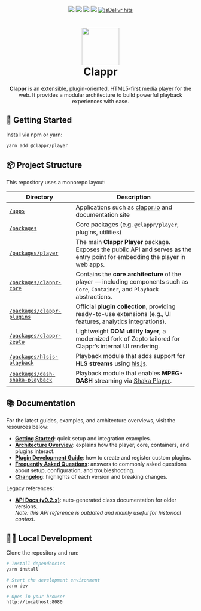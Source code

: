 <p align="center">
  <a href="https://badge.fury.io/js/%40clappr%2Fplayer"><img src="https://badge.fury.io/js/%40clappr%2Fplayer.svg"></a>
  <a href="https://bundlephobia.com/result?p=@clappr/player@latest"><img src="https://img.shields.io/bundlephobia/min/@clappr/player"></a>
  <a href="https://app.travis-ci.com/github/clappr/clappr"><img src="https://api.travis-ci.com/clappr/clappr.svg?branch=dev"></a>
  <a href="https://github.com/clappr/clappr/blob/dev/LICENSE"><img src="https://img.shields.io/badge/license-BSD--3--Clause-blue.svg"></a>
  <a href="https://www.jsdelivr.com/package/npm/@clappr/player"><img src="https://img.shields.io/jsdelivr/npm/hm/@clappr/player?color=orange" alt="jsDelivr hits"></a>
</p>

<h1 align="center">
  <a href="http://clappr.io">
    <img src="https://cloud.githubusercontent.com/assets/244265/6373134/a845eb50-bce7-11e4-80f2-592ba29972ab.png" height="100">
  </a>
  <br>
  Clappr
</h1>

<p align="center">
  <b>Clappr</b> is an extensible, plugin-oriented, HTML5-first media player for the web.  
  It provides a modular architecture to build powerful playback experiences with ease.
</p>

## 🚀 Getting Started

Install via npm or yarn:

```bash
yarn add @clappr/player
```

## 📦 Project Structure

This repository uses a monorepo layout:

| Directory                                                        | Description                                                                                                                       |
| ---------------------------------------------------------------- | --------------------------------------------------------------------------------------------------------------------------------- |
| [`/apps`](/apps/)                                                | Applications such as [clappr.io](http://clappr.io/) and documentation site                                                        |
| [`/packages`](/packages/)                                        | Core packages (e.g. `@clappr/player`, plugins, utilities)                                                                         |
| [`/packages/player`](/packages/player)                           | The main **Clappr Player** package. Exposes the public API and serves as the entry point for embedding the player in web apps.    |
| [`/packages/clappr-core`](/packages/clappr-core)                 | Contains the **core architecture** of the player — including components such as `Core`, `Container`, and `Playback` abstractions. |
| [`/packages/clappr-plugins`](/packages/clappr-plugins)           | Official **plugin collection**, providing ready-to-use extensions (e.g., UI features, analytics integrations).                    |
| [`/packages/clappr-zepto`](/packages/clappr-zepto)               | Lightweight **DOM utility layer**, a modernized fork of Zepto tailored for Clappr’s internal UI rendering.                        |
| [`/packages/hlsjs-playback`](/packages/hlsjs-playback)           | Playback module that adds support for **HLS streams** using [hls.js](https://github.com/video-dev/hls.js).                        |
| [`/packages/dash-shaka-playback`](/packages/dash-shaka-playback) | Playback module that enables **MPEG-DASH** streaming via [Shaka Player](https://github.com/google/shaka-player).                  |

## 📚 Documentation

For the latest guides, examples, and architecture overviews, visit the resources below:

- [**Getting Started**](./apps/clappr.io/docs/getting_started.md): quick setup and integration examples.
- [**Architecture Overview**](./apps/clappr.io/docs/architecture.md): explains how the player, core, containers, and plugins interact.
- [**Plugin Development Guide**](./apps/clappr.io/docs/guides/how_to_build_plugins.md): how to create and register custom plugins.
- [**Frequently Asked Questions**](./apps/clappr.io/docs/faq.md): answers to commonly asked questions about setup, configuration, and troubleshooting.
- [**Changelog**](https://github.com/clappr/clappr/releases): highlights of each version and breaking changes.

Legacy references:

- [**API Docs (v0.2.x)**](https://clappr.github.io/): auto-generated class documentation for older versions.  
  _Note: this API reference is outdated and mainly useful for historical context._

## 🧑‍💻 Local Development

Clone the repository and run:

```bash
# Install dependencies
yarn install

# Start the development environment
yarn dev

# Open in your browser
http://localhost:8080
```
